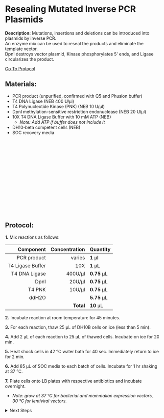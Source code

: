 Resealing Mutated Inverse PCR Plasmids
================================================================================
**Description:** Mutations, insertions and deletions can be introduced into plasmids by inverse PCR.<br/>
An enzyme mix can be used to reseal the products and eliminate the template vector. <br/>
DpnI destroys vector plasmid, Kinase phosphorylates 5' ends, and Ligase circularizes the product.

[Go To Protocol](#protocol)

Materials:
--------------------------------------------------------------------------------

  * PCR product (unpurified, confirmed with Q5 and Phusion buffer) 
  * T4 DNA Ligase (NEB 400 U/µl)
  * T4 Polynucleotide Kinase (PNK) (NEB 10 U/µl)
  * DpnI methylation-sensitive restriction endonuclease (NEB 20 U/µl)
  * 10X T4 DNA Ligase Buffer with 10 mM ATP (NEB)
    * *Note: Add ATP if buffer does not include it*
  * DH10-beta competent cells (NEB)
  * SOC recovery media
  
<br/><br/><br/><br/><br/><br/><br/><br/><br/><br/><br/><br/><br/><br/>

Protocol:
--------------------------------------------------------------------------------

**1.** Mix reactions as follows:

  | Component | Concentration | Quantity | 
  | ---------: | ---------: | :---------- |
  | PCR product | varies | **1**  µl | 
  | T4 Ligase Buffer | 10X | **1**  µL |
  | T4 DNA Ligase | 400U/µl | **0.75**  µL |  
  | DpnI | 20U/µl | **0.75**  µL | 
  | T4 PNK | 10U/µl | **0.75**  µL | 
  | ddH2O || **5.75**  µL |
  || **Total** | **10** µL |
  
**2.** Incubate reaction at room temperature for 45 minutes.

**3.** For each reaction, thaw 25 µL of DH10B cells on ice (less than 5 min).

**4.** Add 2 µL of each reaction to 25 µL of thawed cells. Incubate on ice for 20 min.

**5.** Heat shock cells in 42 °C water bath for 40 sec. Immediately return to ice for 2 min.

**6.** Add 85 µL of SOC media to each batch of cells. Incubate for 1 hr shaking at 37 °C.

**7.** Plate cells onto LB plates with respective antibiotics and incubate overnight.
 * _Note: grow at 37 °C for bacterial and mammalian expression vectors, 30 °C for lentiviral vectors._

<details>
  <summary>Next Steps</summary>
  

</p> <a href="https://www.thermofisher.com/document-connect/document-connect.html?url=https%3A%2F%2Fassets.thermofisher.com%2FTFS-Assets%2FLSG%2Fmanuals%2FMAN0013117_GeneJET_Plasmid_Miniprep_UG.pdf&title=VXNlciBHdWlkZTogR2VuZUpFVCBQbGFzbWlkIE1pbmlwcmVwIEtpdA==">
GeneJet Plasmid Miniprep</a>

</p> <a href="../General/Restriction-Digest.md">
Restriction Digest</a>

</details>
